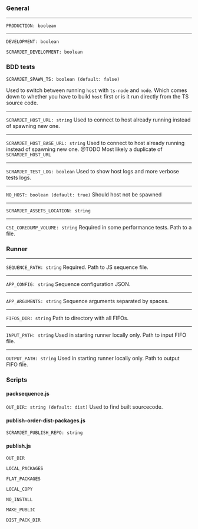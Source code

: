 ### General
---
`PRODUCTION: boolean`

---
`DEVELOPMENT: boolean`

`SCRAMJET_DEVELOPMENT: boolean`

### BDD tests

`SCRAMJET_SPAWN_TS: boolean (default: false)`

Used to switch between running `host` with `ts-node` and `node`.
Which comes down to whether you have to build `host` first or is it run directly from the TS source code.

---
`SCRAMJET_HOST_URL: string`
Used to connect to host already running instead of spawning new one.

---
`SCRAMJET_HOST_BASE_URL: string`
Used to connect to host already running instead of spawning new one.
@TODO Most likely a duplicate of `SCRAMJET_HOST_URL`

---
`SCRAMJET_TEST_LOG: boolean`
Used to show host logs and more verbose tests logs.

---
`NO_HOST: boolean (default: true)`
Should host not be spawned

---
`SCRAMJET_ASSETS_LOCATION: string`

---
`CSI_COREDUMP_VOLUME: string`
Required in some performance tests. Path to a file.

### Runner

---
`SEQUENCE_PATH: string`
Required. Path to JS sequence file.

---
`APP_CONFIG: string`
Sequence configuration JSON.

---
`APP_ARGUMENTS: string`
Sequence arguments separated by spaces.

---
`FIFOS_DIR: string`
Path to directory with all FIFOs.

---
`INPUT_PATH: string`
Used in starting runner locally only. Path to input FIFO file.

---
`OUTPUT_PATH: string`
Used in starting runner locally only. Path to output FIFO file.

### Scripts

#### packsequence.js
`OUT_DIR: string (default: dist)`
Used to find built sourcecode.

#### publish-order-dist-packages.js
`SCRAMJET_PUBLISH_REPO: string`

#### publish.js
`OUT_DIR`

`LOCAL_PACKAGES`

`FLAT_PACKAGES`

`LOCAL_COPY`

`NO_INSTALL`

`MAKE_PUBLIC`

`DIST_PACK_DIR`
